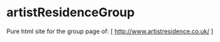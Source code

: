 
artistResidenceGroup
====================

Pure html site for the group page of: [ http://www.artistresidence.co.uk/ ]